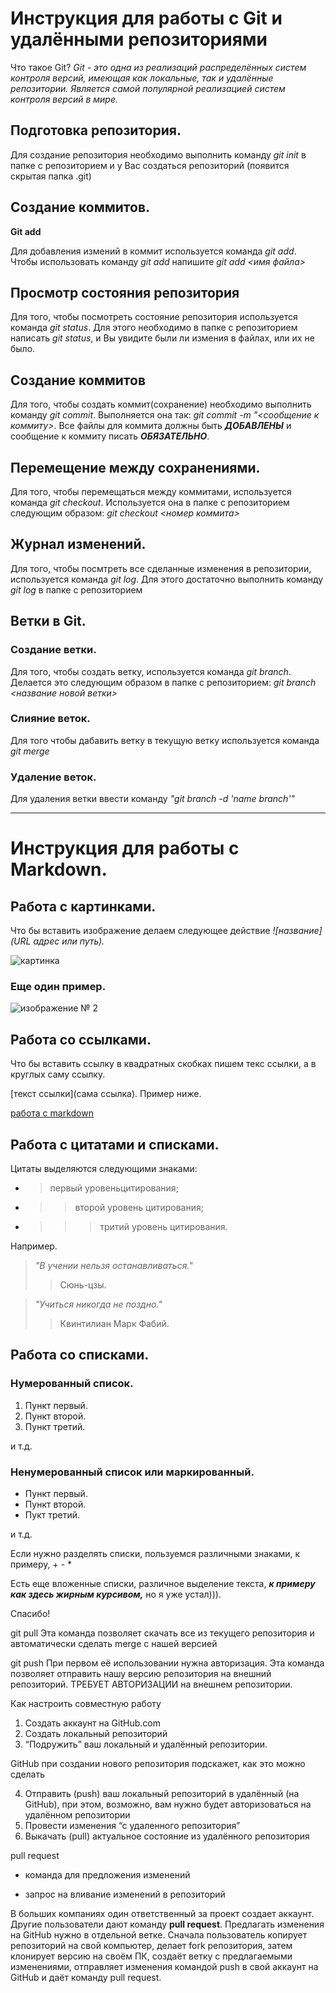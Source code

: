 # Инструкция для работы с Git и удалёнными репозиториями

Что такое Git?
*Git - это одна из реализаций распределённых систем контроля версий, имеющая как локальные, так и удалённые репозитории. Является самой популярной реализацией систем контроля версий в мире.*

## Подготовка репозитория.
Для создание репозитория необходимо выполнить команду *git init*  в папке с репозиторием и у Вас создаться репозиторий (появится скрытая папка .git)

## Создание коммитов.

**Git add**

Для добавления измений в коммит используется команда *git add*. Чтобы использовать команду *git add* напишите *git add <имя файла>*

## Просмотр состояния репозитория

Для того, чтобы посмотреть состояние репозитория используется команда *git status*. Для этого необходимо в папке с репозиторием написать *git status*, и Вы увидите были ли измения в файлах, или их не было.

## Создание коммитов

Для того, чтобы создать коммит(сохранение) необходимо выполнить команду *git commit*. Выполняется она так: *git commit -m "<сообщение к коммиту>*. Все файлы для коммита должны быть ***ДОБАВЛЕНЫ*** и сообщение к коммиту писать ***ОБЯЗАТЕЛЬНО***.

## Перемещение между сохранениями.

Для того, чтобы перемещаться между коммитами, используется команда *git checkout*. Используется она в папке с репозиторием следующим образом: *git checkout <номер коммита>*

## Журнал изменений.

Для того, чтобы посмтреть все сделанные изменения в репозитории, используется команда *git log*. Для этого достаточно выполнить команду *git log* в папке с репозиторием

## Ветки в Git.

### Создание ветки.

Для того, чтобы создать ветку, используется команда *git branch*. Делается это следующим образом в папке с репозиторием: *git branch <название новой ветки>*

### Слияние веток.

Для того чтобы дабавить ветку в текущую ветку используется команда *git merge <name branch>*

### Удаление веток.

Для удаления ветки ввести команду _"git branch -d 'name branch'"_

---

# Инструкция для работы с Markdown.

## Работа с картинками.

Что бы вставить изображение делаем следующее действие _![название](URL адрес или путь)._

![картинка](https://s1.1zoom.ru/big0/52/Love_Sunrises_and_sunsets_Fingers_Hands_Heart_Sun_532758_1280x897.jpg)

### Еще один пример.

![изображение № 2](https://encrypted-tbn0.gstatic.com/images?q=tbn:ANd9GcQzFFbHzvsKEt1LhqxX3Pki1ucIxACywais0HKOQUsYlg&s)

## Работа со ссылками.

Что бы вставить ссылку в квадратных скобках пишем текс ссылки, а в круглых саму ссылку.

[текст ссылки](сама ссылка). Пример ниже.

[работа с markdown](https://lifehacker.ru/chto-takoe-markdown/)

## Работа с цитатами и списками.

Цитаты выделяются следующими знаками:
- > первый уровеньцитирования;
- >> второй уровень цитирования;
- >>> тритий уровень цитирования.

Например.

> *"В учении нельзя останавливаться."* 
>> Сюнь-цзы.

> *"Учиться никогда не поздно."*
>> Квинтилиан Марк Фабий.

## Работа со списками.

### Нумерованный список.

1. Пункт первый.
2. Пункт второй.
3. Пункт третий.

и т.д.

### Ненумерованный список или маркированный.

- Пункт первый.
- Пункт второй.
- Пукт третий.

и т.д.

Если нужно разделять списки, пользуемся различными знаками, к примеру, + - *

Есть еще вложенные списки, различное выделение текста, ***к примеру как здесь жирным курсивом,*** но я уже устал))). 

Спасибо!

git pull
Эта команда позволяет скачать все из текущего репозитория и автоматически сделать merge с нашей версией

git push
При первом её использовании нужна авторизация.
Эта команда позволяет отправить нашу версию репозитория на внешний репозиторий. ТРЕБУЕТ АВТОРИЗАЦИИ на внешнем репозитории.

Как настроить совместную работу

1. Создать аккаунт на GitHub.com
2. Создать локальный репозиторий
3. “Подружить” ваш локальный и удалённый репозитории.
   
GitHub при создании нового репозитория подскажет, как это можно сделать
   
4. Отправить (push) ваш локальный репозиторий в удалённый (на GitHub), при этом, возможно, вам нужно будет авторизоваться на удалённом репозитории
5. Провести изменения “с удаленного репозитория”
6. Выкачать (pull) актуальное состояние из удалённого репозитория

pull request

- команда для предложения изменений

- запрос на вливание изменений в репозиторий

В больших компаниях один ответственный за проект создает аккаунт. Другие пользователи дают команду **pull request**. Предлагать изменения на GitHub нужно в отдельной ветке.
Сначала пользователь копирует репозиторий на свой компьютер, делает fork репозитория, затем клонирует версию на своём ПК, создаёт ветку с предлагаемыми изменениями, отправляет изменения командой push в свой аккаунт на GitHub и даёт команду pull request.


